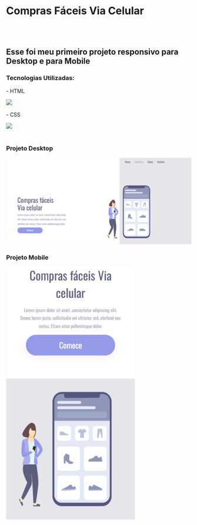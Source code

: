 <h1>Compras Fáceis Via Celular</h1>
<br>
<br>
<h2>Esse foi meu primeiro projeto responsivo para Desktop e para Mobile</h2>
<h3>Tecnologias Utilizadas:</h3>
<p>- HTML</p>
<img width="50px" src="https://github.com/user-attachments/assets/9cabfa1f-1688-4db0-b6f0-5e90b8725185"/>
<p>- CSS</p>
<img width="43px" src="https://github.com/user-attachments/assets/9605532b-7c87-4e3f-84a0-02a436e51661"/>

<br>
<br>
<h3>Projeto Desktop</h3>
<img width="900px" src="https://github.com/V1ctorVH/COMPRAS-FACEIS-VIA-CELULAR/blob/main/assets/Compras%20Faceis%20Via%20Celular.png?raw=true"/>
<br>
<h3>Projeto Mobile</h3>
<img width="350px" src="https://github.com/V1ctorVH/COMPRAS-FACEIS-VIA-CELULAR/blob/main/assets/Compras%20Faceis%20Mobile.png?raw=true"/>
